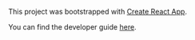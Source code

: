 This project was bootstrapped with [Create React App](https://github.com/facebookincubator/create-react-app).

You can find the developer guide [here](https://github.com/facebookincubator/create-react-app/blob/master/packages/react-scripts/template/README.md).